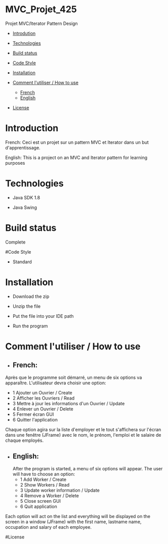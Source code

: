 # MVC_Projet_425
Projet MVC/Iterator Pattern Design

- [Introdution](#intro)
   
- [Technologies](#tech)
    
- [Build status](#status)
  
- [Code Style](#style)

- [Installation](#installation)

- [Comment l'utiliser / How to use](#how)

    * [French](#french)
    * [English](#english)

- [License](#license)

<a name="intro"></a>
# Introduction

French:
Ceci est un projet sur un pattern MVC et Iterator dans un but d'apprentissage.

English:
This is a project on an MVC and Iterator pattern for learning purposes

<a name="tech"></a>
# Technologies

* Java SDK 1.8

* Java Swing
  <a name="status"></a>
# Build status
Complete

<a name="style"></a>
#Code Style

* Standard
  
  <a name="installation"></a>
# Installation

* Download the zip

* Unzip the file

* Put the file into your IDE path

* Run the program
  
  <a name="how"></a>
# Comment l'utiliser / How to use

<a name="french"></a>
* ## French:
Après que le programme soit démarré, un menu de six options va apparaître. L'utilisateur
  devra choisir une option:
  * 1 Ajouter un Ouvrier / Create
  * 2 Afficher les Ouvriers / Read
  * 3 Mettre à jour les informations d'un Ouvrier / Update
  * 4 Enlever un Ouvrier / Delete
  * 5 Fermer écran GUI
  * 6 Quitter l'application  

Chaque option agira sur la liste d'employer et le tout s'affichera sur l'écran dans une fenêtre (JFrame)
avec le nom, le prénom, l'emploi et le salaire de chaque employés.


<a name="english"></a>
* ## English:
  After the program is started, a menu of six options will appear. The user
  will have to choose an option:
  * 1 Add Worker / Create
  * 2 Show Workers / Read
  * 3 Update worker information / Update
  * 4 Remove a Worker / Delete
  * 5 Close screen GUI
  * 6 Quit application

Each option will act on the list and everything will be displayed on the screen in a window (JFrame)
with the first name, lastname name, occupation and salary of each employee.

<a name="license"></a>
#License
